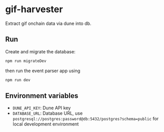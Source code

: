 # gif-harvester

Extract gif onchain data via dune into db. 

## Run

Create and migrate the database:

```bash
npm run migrateDev
```

then run the event parser app using

```bash
npm run dev
```

## Environment variables

- `DUNE_API_KEY`: Dune API key
- `DATABASE_URL`: Database URL, use `postgresql://postgres:password@db:5432/postgres?schema=public` for local development environment

